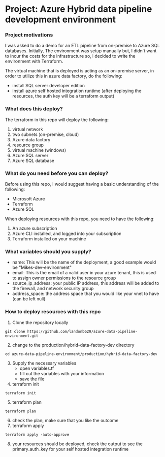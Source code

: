 # Project: Azure Hybrid data pipeline development environment

### Project motivations 

I was asked to do a demo for an ETL pipeline from on-premise to Azure SQL databases. Initially, The environment was setup manually but, I didn't want to incur the costs for the infrastructure so, I decided to write the environment with Terraform.

The virtual machine that is deployed is acting as an on-premise server, in order to utilize this in azure data factory, do the following: 
- install SQL server developer edition
- install azure self hosted integration runtime (after deploying the resources, the auth key will be a terraform output)

### What does this deploy?

The terraform in this repo will deploy the following: 
1. virtual network 
2. two subnets (on-premise, cloud)
3. Azure data factory 
4. resource group
5. virtual machine (windows)
6. Azure SQL server
7. Azure SQL database

### What do you need before you can deploy?

Before using this repo, I would suggest having a basic understanding of the following: 
- Microsoft Azure 
- Terraform 
- Azure SQL

When deploying resources with this repo, you need to have the following:
1. An azure subscription
2. Azure CLI installed, and logged into your subscription
3. Terraform installed on your machine


### What variables should you supply?
- name: This will be the name of the deployment, a good example would be "Mikes-dev-environment"
- email: This is the email of a valid user in your azure tenant, this is used to assign owner permissions to the resource group
- source_ip_address: your public IP address, this address will be added to the firewall, and network security group 
- address_space: the address space that you would like your vnet to have (can be left null)

### How to deploy resources with this repo
1. Clone the repository locally 
```
git clone https://github.com/landonb629/azure-data-pipeline-environment.git
```
2. change to the production/hybrid-data-factory-dev directory
```
cd azure-data-pipeline-environment/production/hybrid-data-factory-dev
```
3. Supply the necessary variables
    - open variables.tf 
    - fill out the variables with your information 
    - save the file
4. terraform init 
```
terraform init
```
5. terraform plan 
``` 
terraform plan 
```
6. check the plan, make sure that you like the outcome 
7. terraform apply 
```
terraform apply -auto-approve
```
8. your resources should be deployed, check the output to see the primary_auth_key for your self hosted integration runtime
